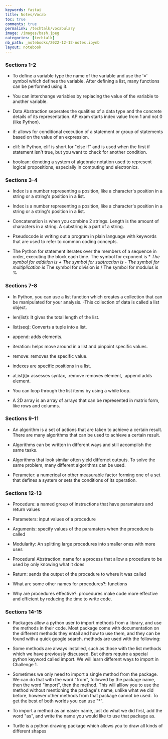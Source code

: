 ```yaml
---
keywords: fastai
title: Notes/Vocab
toc: true
comments: true
permalink: /techtalk/vocabulary
image: /images/bash.jpeg
categories: [techtalk]
nb_path: _notebooks/2022-12-12-notes.ipynb
layout: notebook
---
```


<!--
#################################################
### THIS FILE WAS AUTOGENERATED! DO NOT EDIT! ###
#################################################
# file to edit: _notebooks/2022-12-12-notes.ipynb
-->

<div class="container" id="notebook-container">
        
<div class="cell border-box-sizing text_cell rendered"><div class="inner_cell">
<div class="text_cell_render border-box-sizing rendered_html">
<h3 id="Sections-1-2">Sections 1-2<a class="anchor-link" href="#Sections-1-2"> </a></h3><ul>
<li><p>To define a variable type the name of the variable and use the ‘=’ symbol which defines the variable. After defining a list, many functions can be performed using it.</p>
</li>
<li><p>You can interchange variables by replacing the value of the variable to another variable.</p>
</li>
<li><p>Data Abstraction seperates the qualities of a data type and the concrete details of its representation. AP exam starts index value from 1 and not 0 (like Python).</p>
</li>
<li><p>if: allows for conditional execution of a statement or group of statements based on the value of an expression.</p>
</li>
<li><p>elif: In Python, elif is short for "else if" and is used when the first if statement isn't true, but you want to check for another condition.</p>
</li>
<li><p>boolean: denoting a system of algebraic notation used to represent logical propositions, especially in computing and electronics.</p>
</li>
</ul>
<h3 id="Sections-3-4">Sections 3-4<a class="anchor-link" href="#Sections-3-4"> </a></h3><ul>
<li><p>Index is a number representing a position, like a character's position in a string or a string's position in a list.</p>
</li>
<li><p>Index is a number representing a position, like a character's position in a string or a string's position in a list.</p>
</li>
<li><p>Concatenation is when you combine 2 strings. Length is the amount of characters in a string. A substring is a part of a string.</p>
</li>
<li><p>Pseudocode is writing out a program in plain language with keywords that are used to refer to common coding concepts.</p>
</li>
<li><p>The Python for statement iterates over the members of a sequence in order, executing the block each time.
The symbol for exponent is *<em>
The symbol for addition is +
The symbol for subtraction is -
The symbol for multiplication is </em>
The symbol for division is /
The symbol for modulus is %</p>
</li>
</ul>
<h3 id="Sections-7-8">Sections 7-8<a class="anchor-link" href="#Sections-7-8"> </a></h3><ul>
<li><p>In Python, you can use a list function which creates a collection that can be manipulated for your analysis. -This collection of data is called a list object.</p>
</li>
<li><p>len(list): It gives the total length of the list.</p>
</li>
<li><p>list(seq): Converts a tuple into a list.</p>
</li>
<li><p>append: adds elements.</p>
</li>
<li><p>iteration: helps move around in a list and pinpoint specific values.</p>
</li>
<li><p>remove: removes the specific value.</p>
</li>
<li><p>indexes are specific positions in a list.</p>
</li>
<li><p>aList[i]= assesses syntax, .remove removes element, .append adds element.</p>
</li>
<li><p>You can loop through the list items by using a while loop.</p>
</li>
<li><p>A 2D array is an array of arrays that can be represented in matrix form, like rows and columns.</p>
</li>
</ul>
<h3 id="Sections-9-11">Sections 9-11<a class="anchor-link" href="#Sections-9-11"> </a></h3><ul>
<li><p>An algorithm is a set of actions that are taken to achieve a certain result. There are many algorithms that can be used to achieve a certain result.</p>
</li>
<li><p>Algorithms can be written in different ways and still accomplish the same tasks.</p>
</li>
<li><p>Algorithms that look similar often yield differnet outputs. To solve the same problem, many different algorithms can be used.</p>
</li>
<li><p>Perameter: a numerical or other measurable factor forming one of a set that defines a system or sets the conditions of its operation.</p>
</li>
</ul>
<h3 id="Sections-12-13">Sections 12-13<a class="anchor-link" href="#Sections-12-13"> </a></h3><ul>
<li><p>Procedure: a named group of instructions that have paramaters and return values</p>
</li>
<li><p>Parameters: input values of a procedure</p>
</li>
<li><p>Arguments: specify values of the paramaters when the procedure is called</p>
</li>
<li><p>Modularity: An splitting large procedures into smaller ones with more uses</p>
</li>
<li><p>Procedural Abstraction: name for a process that allow a procedure to be used by only knowing what it does</p>
</li>
<li><p>Return: sends the output of the procedure to where it was called</p>
</li>
<li><p>What are some other names for procedures?: functions</p>
</li>
<li><p>Why are procedures effective?: procedures make code more effective and efficient by reducing the time to write code.</p>
</li>
</ul>
<h3 id="Sections-14-15">Sections 14-15<a class="anchor-link" href="#Sections-14-15"> </a></h3><ul>
<li><p>Packages allow a python user to import methods from a library, and use the methods in their code. Most package come with documentation on the different methods they entail and how to use them, and they can be found with a quick google search. methods are used with the following:</p>
</li>
<li><p>Some methods are always installed, such as those with the list methods which we have previously discussed. But others require a special python keyword called import. We will learn different ways to import in Challenge 1.</p>
</li>
<li><p>Sometimes we only need to import a single method from the package. We can do that with the word "from", followed by the package name, then the word "import", then the method. This will alllow you to use the method without mentioning the package's name, unlike what we did before, however other methods from that package cannot be used. To get the best of both worlds you can use "*".</p>
</li>
<li><p>To import a method as an easier name, just do what we did first, add the word "as", and write the name you would like to use that package as.</p>
</li>
<li><p>Turtle is a python drawing package which allows you to draw all kinds of different shapes</p>
</li>
</ul>

</div>
</div>
</div>
</div>
 

